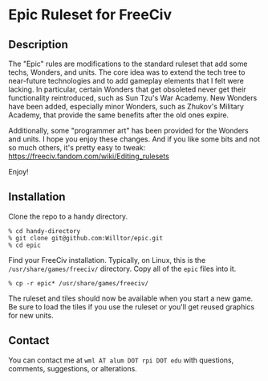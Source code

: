 # Epic Ruleset for FreeCiv

## Description

The "Epic" rules are modifications to the standard ruleset that add some techs, Wonders, and units. The core idea was to extend the tech tree to near-future technologies and to add gameplay elements that I felt were lacking. In particular, certain Wonders that get obsoleted never get their functionality reintroduced, such as Sun Tzu's War Academy. New Wonders have been added, especially minor Wonders, such as Zhukov's Military Academy, that provide the same benefits after the old ones expire.

Additionally, some "programmer art" has been provided for the Wonders and units. I hope you enjoy these changes. And if you like some bits and not so much others, it's pretty easy to tweak: https://freeciv.fandom.com/wiki/Editing_rulesets

Enjoy!

## Installation

Clone the repo to a handy directory.

```
% cd handy-directory
% git clone git@github.com:Willtor/epic.git
% cd epic
```

Find your FreeCiv installation. Typically, on Linux, this is the `/usr/share/games/freeciv/` directory. Copy all of the `epic` files into it.

```
% cp -r epic* /usr/share/games/freeciv/
```

The ruleset and tiles should now be available when you start a new game. Be sure to load the tiles if you use the ruleset or you'll get reused graphics for new units.

## Contact

You can contact me at `wml AT alum DOT rpi DOT edu` with questions, comments, suggestions, or alterations.
